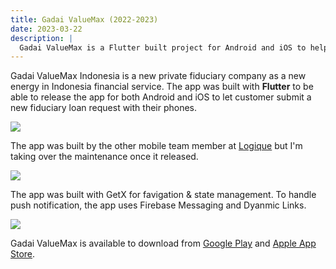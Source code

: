 ```yaml
---
title: Gadai ValueMax (2022-2023)
date: 2023-03-22
description: |
  Gadai ValueMax is a Flutter built project for Android and iOS to help customer perform fiduciary from the comfort of their home. 
---
```


Gadai ValueMax Indonesia is a new private fiduciary company as a new energy in Indonesia financial service. The app was built with **Flutter** to be able to release the app for both Android and iOS to let customer submit a new fiduciary loan request with their phones.

<img src="/images/projects/gadai-front.jpeg" class="h-96 w-full object-cover"/>

The app was built by the other mobile team member at [Logique](http://logique.co.id/) but I'm taking over the maintenance once it released. 

<img src="/images/projects/gadai-home.jpeg" class="h-96 w-full object-cover"/>

The app was built with GetX for favigation & state management. To handle push notification, the app uses Firebase Messaging and Dyanmic Links. 

<img src="/images/projects/gadai-loan-simulation.jpeg" class="h-96 w-full object-cover"/>

Gadai ValueMax is available to download from <a href="https://play.google.com/store/apps/details?id=id.valuemax.customer" target="_blank">Google Play</a> and <a href="https://apps.apple.com/id/app/gadai-valuemax/id1610290035" target="_blank">Apple App Store</a>.